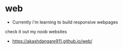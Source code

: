 # web
- Currently i'm learning to build responsive webpages

check it out my noob websites
- https://akashdangare911.github.io/web/
